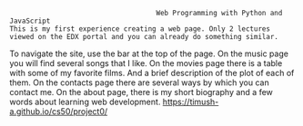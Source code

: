                                         Web Programming with Python and JavaScript
    This is my first experience creating a web page. Only 2 lectures viewed on the EDX portal and you can already do something similar.
To navigate the site, use the bar at the top of the page. On the music page you will find several songs that I like.
On the movies page there is a table with some of my favorite films. And a brief description of the plot of each of them.
On the contacts page there are several ways by which you can contact me. On the about page, there is my short biography and a few words about learning web development.
https://timush-a.github.io/cs50/project0/
